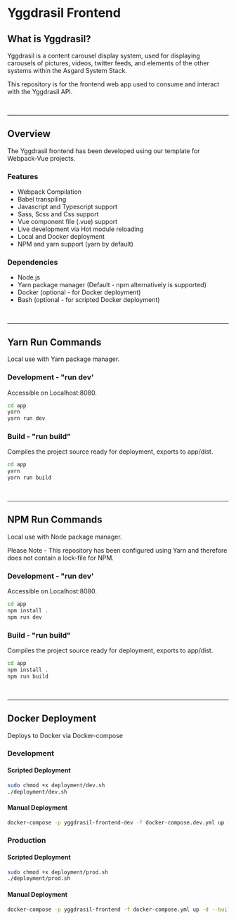 # Yggdrasil Frontend

## What is Yggdrasil?
Yggdrasil is a content carousel display system, used for displaying carousels of pictures, videos, twitter feeds, and elements of the other systems within the Asgard System Stack.

This repository is for the frontend web app used to consume and interact with the Yggdrasil API.

<br>

---

## Overview
The Yggdrasil frontend has been developed using our template for Webpack-Vue projects.

### Features
- Webpack Compilation
- Babel transpiling
- Javascript and Typescript support
- Sass, Scss and Css support
- Vue component file (.vue) support
- Live development via Hot module reloading
- Local and Docker deployment
- NPM and yarn support (yarn by default)

### Dependencies
- Node.js
- Yarn package manager (Default - npm alternatively is supported)
- Docker (optional - for Docker deployment)
- Bash (optional - for scripted Docker deployment)


<br>

---

## Yarn Run Commands
Local use with Yarn package manager.


### Development - "run dev'
Accessible on Localhost:8080.

```bash
cd app
yarn
yarn run dev
```

### Build - "run build"
Compiles the project source ready for deployment, exports to app/dist.

```bash
cd app
yarn
yarn run build
```

<br>

---

## NPM Run Commands
Local use with Node package manager.

Please Note - This repository has been configured using Yarn and therefore does not contain a lock-file for NPM.

### Development - "run dev'
Accessible on Localhost:8080.

```bash
cd app
npm install .
npm run dev
```

### Build - "run build"
Compiles the project source ready for deployment, exports to app/dist.

```bash
cd app
npm install .
npm run build
```

<br>

---

## Docker Deployment
Deploys to Docker via Docker-compose

### Development
#### Scripted Deployment
```bash
sudo chmod +x deployment/dev.sh
./deployment/dev.sh
```

#### Manual Deployment
```bash
docker-compose -p yggdrasil-frontend-dev -f docker-compose.dev.yml up -d --build --remove-orphans
```
### Production
#### Scripted Deployment
```bash
sudo chmod +x deployment/prod.sh
./deployment/prod.sh
```

#### Manual Deployment
```bash
docker-compose -p yggdrasil-frontend -f docker-compose.yml up -d --build --remove-orphans
```
